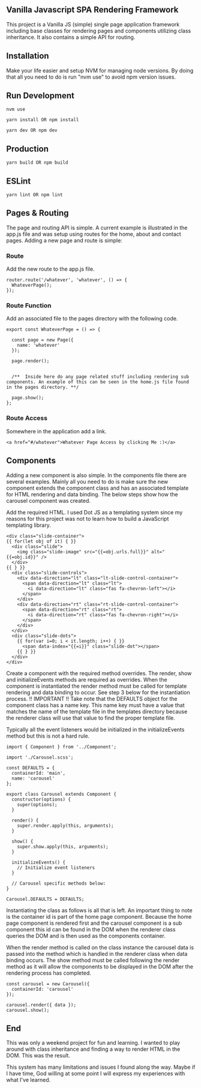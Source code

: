 ## Vanilla Javascript SPA Rendering Framework

This project is a Vanilla JS (simple) single page application framework including base classes for rendering pages and components utilizing class inheritance. It also contains a simple API for routing.

## Installation

Make your life easier and setup NVM for managing node versions. By doing that all you need to do is run "nvm use" to avoid npm version issues.

## Run Development
```
nvm use
```
```
yarn install OR npm install
```
```
yarn dev OR npm dev
```

## Production
```
yarn build OR npm build
```

## ESLint
```
yarn lint OR npm lint
```

## Pages & Routing

The page and routing API is simple. A current example is illustrated in the app.js file and was setup using routes for the home, about and contact pages. Adding a new page and route is simple:

### Route

Add the new route to the app.js file.
```
router.route('/whatever', 'whatever', () => {
  WhateverPage();
});
```

### Route Function
Add an associated file to the pages directory with the following code.

```
export const WhateverPage = () => {

  const page = new Page({
    name: 'whatever'
  });

  page.render();

  
  /**  Inside here do any page related stuff including rendering sub components. An example of this can be seen in the home.js file found in the pages directory. **/
  
  page.show();
};

```

### Route Access
Somewhere in the application add a link.

```
<a href="#/whatever">Whatever Page Access by clicking Me :)</a>
```

## Components

Adding a new component is also simple. In the components file there are several examples. Mainly all you need to do is make sure the new component extends the component class and has an associated template for HTML rendering and data binding. The below steps show how the carousel component was created.

Add the required HTML. I used Dot JS as a templating system since my reasons for this project was not to learn how to build a JavaScript templating library.

```
<div class="slide-container">
{{ for(let obj of it) { }}
  <div class="slide">
    <img class="slide-image" src="{{=obj.urls.full}}" alt="{{=obj.id}}" />
  </div>
{{ } }}
  <div class="slide-controls">
    <div data-direction="lt" class="lt-slide-control-container">
      <span data-direction="lt" class="lt">
        <i data-direction="lt" class="fas fa-chevron-left"></i>
      </span>
    </div>
    <div data-direction="rt" class="rt-slide-control-container">
      <span data-direction="rt" class="rt">
        <i data-direction="rt" class="fas fa-chevron-right"></i>
      </span>
    </div>
  </div>
  <div class="slide-dots">
    {{ for(var i=0; i < it.length; i++) { }}
      <span data-index="{{=i}}" class="slide-dot"></span>
    {{ } }}
  </div>
</div>
```

Create a component with the required method overrides. The render, show and initializeEvents methods are required as overrides. When the component is instantiated the render method must be called for template rendering and data binding to occur. See step 3 below for the instantiation process. !! IMPORTANT !! Take note that the DEFAULTS object for the component class has a name key. This name key must have a value that matches the name of the template file in the templates directory because the renderer class will use that value to find the proper template file.

Typically all the event listeners would be initialized in the initializeEvents method but this is not a hard rule.

```
import { Component } from '../Component';

import './Carousel.scss';

const DEFAULTS = {
  containerId: 'main',
  name: 'carousel'
};

export class Carousel extends Component {
  constructor(options) {
    super(options);
  }

  render() {
    super.render.apply(this, arguments);
  }

  show() {
    super.show.apply(this, arguments);
  }

  initializeEvents() {
    // Initialize event listeners
  }

  // Carousel specific methods below:
}

Carousel.DEFAULTS = DEFAULTS;

```

Instantiating the class as follows is all that is left. An important thing to note is the container id is part of the home page component. Because the home page component is rendered first and the carousel component is a sub component this id can be found in the DOM when the renderer class queries the DOM and is then used as the components container. 

When the render method is called on the class instance the carousel data is passed into the method which is handled in the renderer class when data binding occurs. The show method must be called following the render method as it will allow the components to be displayed in the DOM after the rendering process has completed.

```
const carousel = new Carousel({
  containerId: 'carousel'
});

carousel.render({ data });
carousel.show();

```

## End

This was only a weekend project for fun and learning. I wanted to play around with class inheritance and finding a way to render HTML in the DOM. This was the result. 

This system has many limitations and issues I found along the way. Maybe if I have time, God willing at some point I will express my experiences with what I've learned.